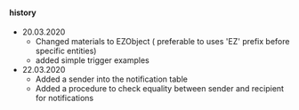 #### history
* 20.03.2020
  * Changed materials to EZObject ( preferable to uses 'EZ' prefix before specific entities)
  * added simple trigger examples
* 22.03.2020
  * Added a sender into the notification table 
  * Added a procedure to check equality between sender and recipient for notifications